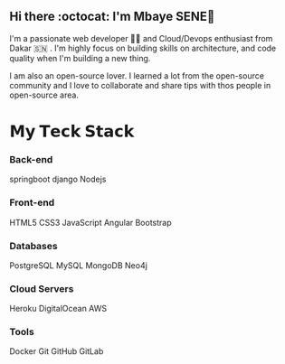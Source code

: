  ## Hi there :octocat: I'm Mbaye SENE👋

I'm a passionate web developer 🧑‍💻 and Cloud/Devops enthusiast from Dakar 🇸🇳 . I'm highly focus on building skills on architecture, and code quality when I'm building a new thing.

I am also an open-source lover. I learned a lot from the open-source community and I love to collaborate and share tips with thos people in open-source area.

# 𝗠𝘆 𝗧𝗲𝗰𝗸 𝗦𝘁𝗮𝗰𝗸

### Back-end

springboot django Nodejs


### Front-end

HTML5 CSS3 JavaScript Angular Bootstrap

### Databases

PostgreSQL MySQL MongoDB Neo4j

### Cloud Servers

Heroku DigitalOcean AWS

### Tools

Docker Git GitHub GitLab
